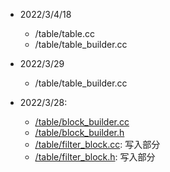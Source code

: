- 2022/3/4/18
   - /table/table.cc
   - /table/table_builder.cc

- 2022/3/29
    - /table/table_builder.cc

- 2022/3/28:
    - [/table/block_builder.cc](https://github.com/WangTingZheng/Paperdb/blob/179dfab252e7853d9556532bc4592183af3edd5e/table/block_builder.cc)
    - [/table/block_builder.h](https://github.com/WangTingZheng/Paperdb/blob/179dfab252e7853d9556532bc4592183af3edd5e/table/block_builder.h)
    - [/table/filter_block.cc](https://github.com/WangTingZheng/Paperdb/blob/179dfab252e7853d9556532bc4592183af3edd5e/table/filter_block.cc): 写入部分
    - [/table/filter_block.h](https://github.com/WangTingZheng/Paperdb/blob/179dfab252e7853d9556532bc4592183af3edd5e/table/filter_block.h): 写入部分